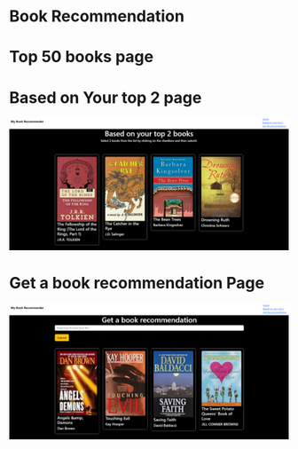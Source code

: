 <h1>Book Recommendation</h1>

<h1>Top 50 books page</h1>
<!-- ![Screenshot](https://github.com/sakii-11/Book_recommender/blob/main/sc/Screenshot%202024-04-22%20002321.png) -->


<h1>Based on Your top 2 page</h1>
<!-- ![Screenshot](https://github.com/sakii-11/Book_recommender/blob/main/sc/Screenshot%202024-04-22%20002307.png)
<br> -->

![Screenshot](https://github.com/sakii-11/Book_recommender/blob/main/sc/Screenshot%202024-04-22%20001536.png)


<h1> Get a book recommendation Page</h1>

![Screenshot](https://github.com/sakii-11/Book_recommender/blob/main/sc/Screenshot%202024-04-22%20001352.png)
